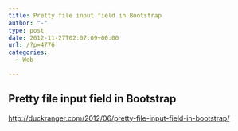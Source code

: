 ```yaml
---
title: Pretty file input field in Bootstrap
author: "-"
type: post
date: 2012-11-27T02:07:09+00:00
url: /?p=4776
categories:
  - Web

---
```

## Pretty file input field in Bootstrap
http://duckranger.com/2012/06/pretty-file-input-field-in-bootstrap/